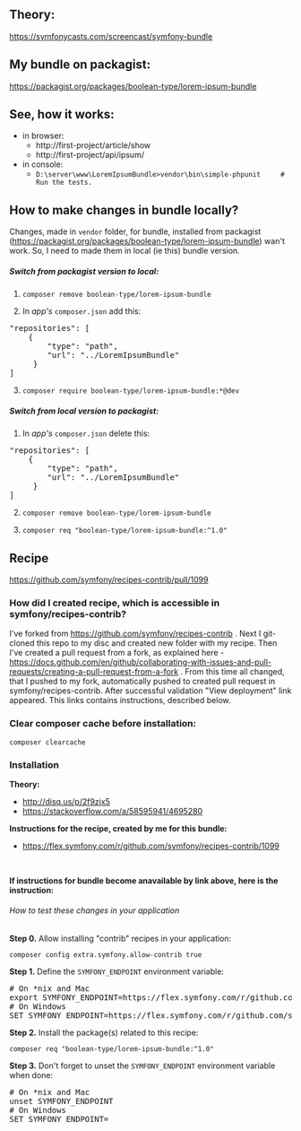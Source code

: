 Theory:
-------
https://symfonycasts.com/screencast/symfony-bundle

My bundle on packagist:
-----------------------
https://packagist.org/packages/boolean-type/lorem-ipsum-bundle

See, how it works:
------------------
- in browser:
  - http://first-project/article/show
  - http://first-project/api/ipsum/
- in console:
  - `D:\server\www\LoremIpsumBundle>vendor\bin\simple-phpunit     # Run the tests.`


How to make changes in bundle locally?
--------------------------------------
Changes, made in `vendor` folder, for bundle, installed from packagist (https://packagist.org/packages/boolean-type/lorem-ipsum-bundle) wan't work. So, I need to made them in local (ie this) bundle version.

<h5>Switch from packagist version to local:</h5>

1. `composer remove boolean-type/lorem-ipsum-bundle`

2. In <i>app's</i> `composer.json` add this:
<pre>
"repositories": [
    {
        "type": "path",
        "url": "../LoremIpsumBundle"
     }
]
</pre>

3. `composer require boolean-type/lorem-ipsum-bundle:*@dev`

<h5>Switch from local version to packagist:</h5>

1. In <i>app's</i> `composer.json` delete this:
<pre>
"repositories": [
    {
        "type": "path",
        "url": "../LoremIpsumBundle"
     }
]
</pre>

2. `composer remove boolean-type/lorem-ipsum-bundle`

3. `composer req "boolean-type/lorem-ipsum-bundle:^1.0"`

Recipe
------

https://github.com/symfony/recipes-contrib/pull/1099

<h3>How did I created recipe, which is accessible in symfony/recipes-contrib?</h3>

I've forked from https://github.com/symfony/recipes-contrib . Next I git-cloned this repo to my disc and created new folder with my recipe. Then I've created a pull request from a fork, as explained here - https://docs.github.com/en/github/collaborating-with-issues-and-pull-requests/creating-a-pull-request-from-a-fork . From this time all changed, that I pushed to my fork, automatically pushed to created pull request in symfony/recipes-contrib. After successful validation "View deployment" link appeared. This links contains instructions, described below.

<h3>Clear composer cache before installation:</h3>

`composer clearcache`

<h3>Installation</h3>

<b>Theory:</b>
- http://disq.us/p/2f9zjx5
- https://stackoverflow.com/a/58595941/4695280

<b>Instructions for the recipe, created by me for this bundle:</b>
- https://flex.symfony.com/r/github.com/symfony/recipes-contrib/1099
<br>

<b>If instructions for bundle become anavailable by link above, here is the instruction:</b>

<h6>How to test these changes in your application</h6>

<b>Step 0.</b> Allow installing "contrib" recipes in your application:

`composer config extra.symfony.allow-contrib true`

<b>Step 1.</b> Define the `SYMFONY_ENDPOINT` environment variable:

<pre>
# On *nix and Mac
export SYMFONY_ENDPOINT=https://flex.symfony.com/r/github.com/symfony/recipes-contrib/1099
# On Windows
SET SYMFONY_ENDPOINT=https://flex.symfony.com/r/github.com/symfony/recipes-contrib/1099
</pre>

<b>Step 2.</b> Install the package(s) related to this recipe:

`composer req "boolean-type/lorem-ipsum-bundle:^1.0"`

<b>Step 3.</b> Don't forget to unset the `SYMFONY_ENDPOINT` environment variable when done:
<pre>
# On *nix and Mac
unset SYMFONY_ENDPOINT
# On Windows
SET SYMFONY_ENDPOINT=
</pre>

